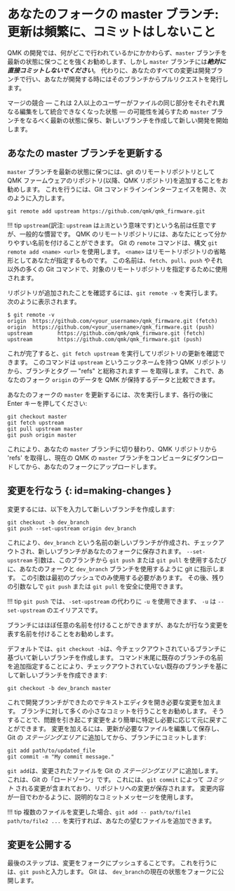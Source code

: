 # あなたのフォークの master ブランチ: 更新は頻繁に、コミットはしないこと

<!---
  grep --no-filename "^[ ]*git diff" docs/ja/*.md | sh
  original document: 0.9.0:docs/tutorial_git_using_your_master_branch.md
  git diff 0.9.0 HEAD -- docs/tutorial_git_using_your_master_branch.md | cat
-->

QMK の開発では、何がどこで行われているかにかかわらず、`master` ブランチを最新の状態に保つことを強くお勧めします、しかし `master` ブランチには***絶対に直接コミットしないでください***。
代わりに、あなたのすべての変更は開発ブランチで行い、あなたが開発する時にはそのブランチからプルリクエストを発行します。

マージの競合 &mdash; これは 2人以上のユーザーがファイルの同じ部分をそれぞれ異なる編集をして統合できなくなった状態 &mdash; の可能性を減らすため `master` ブランチをなるべく最新の状態に保ち、新しいブランチを作成して新しい開発を開始します。

## あなたの master ブランチを更新する

`master` ブランチを最新の状態に保つには、git のリモートリポジトリとして QMK ファームウェアのリポジトリ(以降、QMK リポジトリ)を追加することをお勧めします。
これを行うには、Git コマンドラインインターフェイスを開き、次のように入力します。

```
git remote add upstream https://github.com/qmk/qmk_firmware.git
```

!!! tip
    `upstream`(訳注: `upstream` は`上流`という意味です)という名前は任意ですが、一般的な慣習です。
QMK のリモートリポジトリには、あなたにとって分かりやすい名前を付けることができます。
Git の `remote` コマンドは、構文 `git remote add <name> <url>` を使用します。
`<name>` はリモートリポジトリの省略形としてあなたが指定するものです。
この名前は、`fetch`、`pull`、`push` やそれ以外の多くの Git コマンドで、対象のリモートリポジトリを指定するために使用されます。

リポジトリが追加されたことを確認するには、`git remote -v` を実行します。
次のように表示されます。

```
$ git remote -v
origin  https://github.com/<your_username>/qmk_firmware.git (fetch)
origin  https://github.com/<your_username>/qmk_firmware.git (push)
upstream        https://github.com/qmk/qmk_firmware.git (fetch)
upstream        https://github.com/qmk/qmk_firmware.git (push)
```

これが完了すると、`git fetch upstream` を実行してリポジトリの更新を確認できます。
このコマンドは `upstream` というニックネームを持つ QMK リポジトリから、ブランチとタグ &mdash; "refs" と総称されます &mdash; を取得します。
これで、あなたのフォーク `origin` のデータを QMK が保持するデータと比較できます。

あなたのフォークの `master` を更新するには、次を実行します、各行の後に Enter キーを押してください:

```
git checkout master
git fetch upstream
git pull upstream master
git push origin master
```

これにより、あなたの `master` ブランチに切り替わり、QMK リポジトリから 'refs' を取得し、現在の QMK の `master` ブランチをコンピュータにダウンロードしてから、あなたのフォークにアップロードします。

## 変更を行なう {: id=making-changes }

変更するには、以下を入力して新しいブランチを作成します:

```
git checkout -b dev_branch
git push --set-upstream origin dev_branch
```

これにより、`dev_branch` という名前の新しいブランチが作成され、チェックアウトされ、新しいブランチがあなたのフォークに保存されます。
`--set-upstream` 引数は、このブランチから `git push` または `git pull` を使用するたびに、あなたのフォークと `dev_branch` ブランチを使用するように git に指示します。
この引数は最初のプッシュでのみ使用する必要があります。
その後、残りの引数なしで `git push` または `git pull` を安全に使用できます。

!!! tip
    `git push` では、`-set-upstream` の代わりに `-u` を使用できます、 `-u` は `--set-upstream` のエイリアスです。

ブランチにはほぼ任意の名前を付けることができますが、あなたが行なう変更を表す名前を付けることをお勧めします。

デフォルトでは、`git checkout -b`は、今チェックアウトされているブランチに基づいて新しいブランチを作成します。
コマンド末尾に既存のブランチの名前を追加指定することにより、チェックアウトされていない既存のブランチを基にして新しいブランチを作成できます:

```
git checkout -b dev_branch master
```

これで開発ブランチができたのでテキストエディタを開き必要な変更を加えます。
ブランチに対して多くの小さなコミットを行うことをお勧めします。
そうすることで、問題を引き起こす変更をより簡単に特定し必要に応じて元に戻すことができます。
変更を加えるには、更新が必要なファイルを編集して保存し、Git の *ステージングエリア* に追加してから、ブランチにコミットします:

```
git add path/to/updated_file
git commit -m "My commit message."
```

`git add`は、変更されたファイルを Git の *ステージングエリア* に追加します。
これは、Git の「ロードゾーン」です。
これには、`git commit` によって *コミット* される変更が含まれており、リポジトリへの変更が保存されます。
変更内容が一目でわかるように、説明的なコミットメッセージを使用します。

!!! tip
    複数のファイルを変更した場合、`git add -- path/to/file1 path/to/file2 ...` を実行すれば、あなたの望むファイルを追加できます。

## 変更を公開する

最後のステップは、変更をフォークにプッシュすることです。
これを行うには、`git push`と入力します。
Git は、 `dev_branch`の現在の状態をフォークに公開します。
